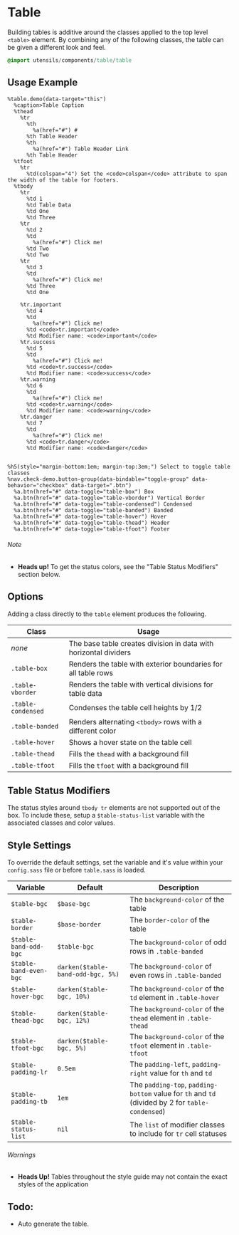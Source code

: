 
# Table
Building tables is additive around the classes applied to the top level `<table>` element.
By combining any of the following classes, the table can be given a different look and feel.

```sass
@import utensils/components/table/table
```

## Usage Example
<!--~ markup/table.html.haml -->
```haml
%table.demo(data-target="this")
  %caption>Table Caption
  %thead
    %tr
      %th
        %a(href="#") #
      %th Table Header
      %th
        %a(href="#") Table Header Link
      %th Table Header
  %tfoot
    %tr
      %td(colspan="4") Set the <code>colspan</code> attribute to span the width of the table for footers.
  %tbody
    %tr
      %td 1
      %td Table Data
      %td One
      %td Three
    %tr
      %td 2
      %td
        %a(href="#") Click me!
      %td Two
      %td Two
    %tr
      %td 3
      %td
        %a(href="#") Click me!
      %td Three
      %td One

    %tr.important
      %td 4
      %td
        %a(href="#") Click me!
      %td <code>tr.important</code>
      %td Modifier name: <code>important</code>
    %tr.success
      %td 5
      %td
        %a(href="#") Click me!
      %td <code>tr.success</code>
      %td Modifier name: <code>success</code>
    %tr.warning
      %td 6
      %td
        %a(href="#") Click me!
      %td <code>tr.warning</code>
      %td Modifier name: <code>warning</code>
    %tr.danger
      %td 7
      %td
        %a(href="#") Click me!
      %td <code>tr.danger</code>
      %td Modifier name: <code>danger</code>


%h5(style="margin-bottom:1em; margin-top:3em;") Select to toggle table classes
%nav.check-demo.button-group(data-bindable="toggle-group" data-behavior="checkbox" data-target=".btn")
  %a.btn(href="#" data-toggle="table-box") Box
  %a.btn(href="#" data-toggle="table-vborder") Vertical Border
  %a.btn(href="#" data-toggle="table-condensed") Condensed
  %a.btn(href="#" data-toggle="table-banded") Banded
  %a.btn(href="#" data-toggle="table-hover") Hover
  %a.btn(href="#" data-toggle="table-thead") Header
  %a.btn(href="#" data-toggle="table-tfoot") Footer
```
<!-- end -->

###### Note
- **Heads up!** To get the status colors, see the "Table Status Modifiers" section below.


## Options
Adding a class directly to the `table` element produces the following.

Class              | Usage
------------------ | ---------------------------
_none_             | The base table creates division in data with horizontal dividers
`.table-box`       | Renders the table with exterior boundaries for all table rows
`.table-vborder`   | Renders the table with vertical divisions for table data
`.table-condensed` | Condenses the table cell heights by 1/2
`.table-banded`    | Renders alternating `<tbody>` rows with a different color
 `.table-hover`    | Shows a hover state on the table cell
`.table-thead`     | Fills the `thead` with a background fill
`.table-tfoot`     | Fills the `tfoot` with a background fill


## Table Status Modifiers
The status styles around `tbody tr` elements are not supported out of
the box. To include these, setup a `$table-status-list` variable with
the associated classes and color values.


## Style Settings
To override the default settings, set the variable and it's value
within your `config.sass` file or before `table.sass` is loaded.

Variable               | Default                           | Description
---------------------- | --------------------------------- | -------------------------------------------
`$table-bgc`           | `$base-bgc`                       | The `background-color` of the table
`$table-border`        | `$base-border`                    | The `border-color` of the table
`$table-band-odd-bgc`  | `$table-bgc`                      | The `background-color` of odd rows in `.table-banded`
`$table-band-even-bgc` | `darken($table-band-odd-bgc, 5%)` | The `background-color` of even rows in `.table-banded`
`$table-hover-bgc`     | `darken($table-bgc, 10%)`         | The `background-color` of the `td` element in `.table-hover`
`$table-thead-bgc`     | `darken($table-bgc, 12%)`         | The `background-color` of the `thead` element in `.table-thead`
`$table-tfoot-bgc`     | `darken($table-bgc, 5%) `         | The `background-color` of the `tfoot` element in `.table-tfoot`
`$table-padding-lr`    | `0.5em`                           | The `padding-left`, `padding-right` value for `th` and `td`
`$table-padding-tb`    | `1em`                             | The `padding-top`, `padding-bottom` value for `th` and `td` (divided by 2 for `table-condensed`)
`$table-status-list`   | `nil`                             | The `list` of modifier classes to include for `tr` cell statuses

###### Warnings
- **Heads Up!** Tables throughout the style guide may not contain the exact styles of the application

## Todo:
- Auto generate the table.

